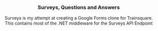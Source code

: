 <h3 align="center">Surveys, Questions and Answers</h3>

  <p align="center">
Surveys is my attempt at creating a Google Forms clone for Trainsquare. This contains most of the .NET middleware for the Surveys API Endpoint
  </p>
</div>
